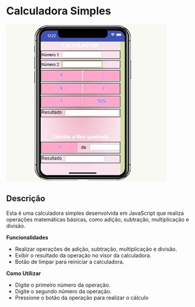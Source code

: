 # Calculadora Simples

![](CALCULADORA_FOTO.PNG)

## Descrição
Esta é uma calculadora simples desenvolvida em JavaScript que realiza operações matemáticas básicas, como adição, subtração, multiplicação e divisão.

**Funcionalidades**
- Realizar operações de adição, subtração, multiplicação e divisão.
- Exibir o resultado da operação no visor da calculadora.
- Botão de limpar para reiniciar a calculadora.

**Como Utilizar**
- Digite o primeiro número da operação.
- Digite o segundo número da operação.
- Pressione o botão da operação para realizar o cálculo
